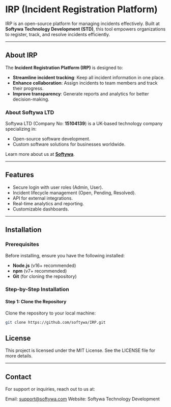 # **IRP (Incident Registration Platform)**

IRP is an open-source platform for managing incidents effectively. Built at **Softywa Technology Development (STD)**, this tool empowers organizations to register, track, and resolve incidents efficiently.

---

## **About IRP**
The **Incident Registration Platform (IRP)** is designed to:
- **Streamline incident tracking**: Keep all incident information in one place.
- **Enhance collaboration**: Assign incidents to team members and track their progress.
- **Improve transparency**: Generate reports and analytics for better decision-making.

### **About Softywa LTD**
Softywa LTD (Company No: **15104139**) is a UK-based technology company specializing in:
- Open-source software development.
- Custom software solutions for businesses worldwide.

Learn more about us at **[Softywa](https://softywa.com)**.

---

## **Features**
- Secure login with user roles (Admin, User).
- Incident lifecycle management (Open, Pending, Resolved).
- API for external integrations.
- Real-time analytics and reporting.
- Customizable dashboards.

---

## **Installation**

### **Prerequisites**
Before installing, ensure you have the following installed:
- **Node.js** (v16+ recommended)
- **npm** (v7+ recommended)
- **Git** (for cloning the repository)

### **Step-by-Step Installation**

#### **Step 1: Clone the Repository**
Clone the repository to your local machine:

```bash
git clone https://github.com/softywa/IRP.git
```






## **License**
This project is licensed under the MIT License. See the LICENSE file for more details.

---

## **Contact**
For support or inquiries, reach out to us at:

Email: support@softywa.com
Website: Softywa Technology Development


